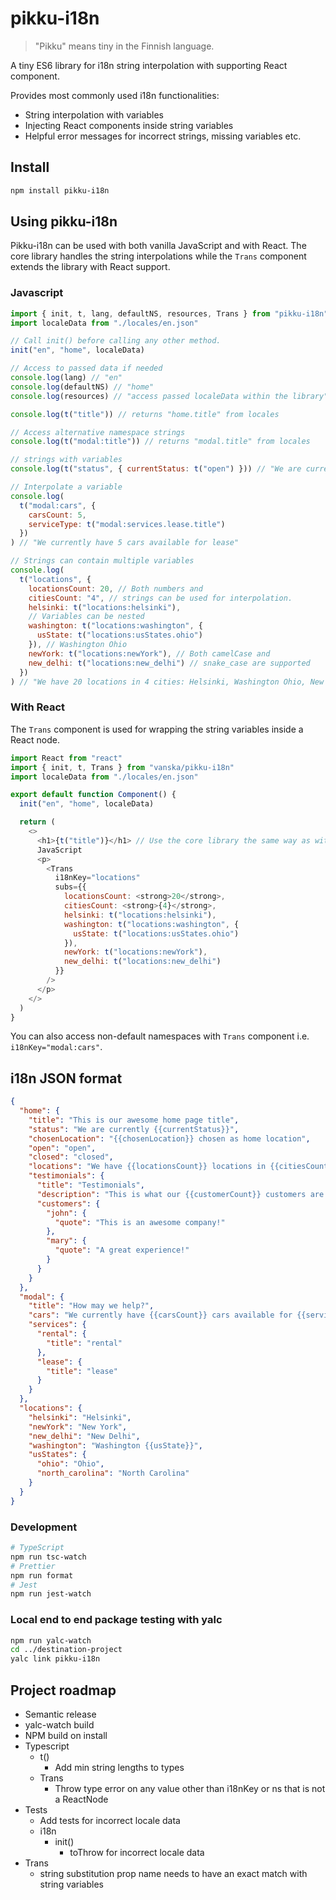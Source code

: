 # pikku-i18n

> "Pikku" means tiny in the Finnish language.

A tiny ES6 library for i18n string interpolation with supporting React component.

Provides most commonly used i18n functionalities:

- String interpolation with variables
- Injecting React components inside string variables
- Helpful error messages for incorrect strings, missing variables etc.

## Install

```bash
npm install pikku-i18n
```

## Using pikku-i18n

Pikku-i18n can be used with both vanilla JavaScript and with React. The core library handles the string interpolations while the `Trans` component extends the library with React support.

### Javascript

```js
import { init, t, lang, defaultNS, resources, Trans } from "pikku-i18n"
import localeData from "./locales/en.json"

// Call init() before calling any other method.
init("en", "home", localeData)

// Access to passed data if needed
console.log(lang) // "en"
console.log(defaultNS) // "home"
console.log(resources) // "access passed localeData within the library"

console.log(t("title")) // returns "home.title" from locales

// Access alternative namespace strings
console.log(t("modal:title")) // returns "modal.title" from locales

// strings with variables
console.log(t("status", { currentStatus: t("open") })) // "We are currently open"

// Interpolate a variable
console.log(
  t("modal:cars", {
    carsCount: 5,
    serviceType: t("modal:services.lease.title")
  })
) // "We currently have 5 cars available for lease"

// Strings can contain multiple variables
console.log(
  t("locations", {
    locationsCount: 20, // Both numbers and
    citiesCount: "4", // strings can be used for interpolation.
    helsinki: t("locations:helsinki"),
    // Variables can be nested
    washington: t("locations:washington", {
      usState: t("locations:usStates.ohio")
    }), // Washington Ohio
    newYork: t("locations:newYork"), // Both camelCase and
    new_delhi: t("locations:new_delhi") // snake_case are supported
  })
) // "We have 20 locations in 4 cities: Helsinki, Washington Ohio, New York and New Delhi."
```

### With React

The `Trans` component is used for wrapping the string variables inside a React node.

```js
import React from "react"
import { init, t, Trans } from "vanska/pikku-i18n"
import localeData from "./locales/en.json"

export default function Component() {
  init("en", "home", localeData)

  return (
    <>
      <h1>{t("title")}</h1> // Use the core library the same way as with plain
      JavaScript
      <p>
        <Trans
          i18nKey="locations"
          subs={{
            locationsCount: <strong>20</strong>,
            citiesCount: <strong>{4}</strong>,
            helsinki: t("locations:helsinki"),
            washington: t("locations:washington", {
              usState: t("locations:usStates.ohio")
            }),
            newYork: t("locations:newYork"),
            new_delhi: t("locations:new_delhi")
          }}
        />
      </p>
    </>
  )
}
```

You can also access non-default namespaces with `Trans` component i.e. `i18nKey="modal:cars"`.

## i18n JSON format

```json
{
  "home": {
    "title": "This is our awesome home page title",
    "status": "We are currently {{currentStatus}}",
    "chosenLocation": "{{chosenLocation}} chosen as home location",
    "open": "open",
    "closed": "closed",
    "locations": "We have {{locationsCount}} locations in {{citiesCount}} cities: {{helsinki}}, {{washington}}, {{newYork}} and {{new_delhi}}.",
    "testimonials": {
      "title": "Testimonials",
      "description": "This is what our {{customerCount}} customers are saying",
      "customers": {
        "john": {
          "quote": "This is an awesome company!"
        },
        "mary": {
          "quote": "A great experience!"
        }
      }
    }
  },
  "modal": {
    "title": "How may we help?",
    "cars": "We currently have {{carsCount}} cars available for {{serviceType}}",
    "services": {
      "rental": {
        "title": "rental"
      },
      "lease": {
        "title": "lease"
      }
    }
  },
  "locations": {
    "helsinki": "Helsinki",
    "newYork": "New York",
    "new_delhi": "New Delhi",
    "washington": "Washington {{usState}}",
    "usStates": {
      "ohio": "Ohio",
      "north_carolina": "North Carolina"
    }
  }
}
```

### Development

```bash
# TypeScript
npm run tsc-watch
# Prettier
npm run format
# Jest
npm run jest-watch
```

### Local end to end package testing with yalc

```bash
npm run yalc-watch
cd ../destination-project
yalc link pikku-i18n
```

## Project roadmap

- Semantic release
- yalc-watch build
- NPM build on install
- Typescript
  - t()
    - Add min string lengths to types
  - Trans
    - Throw type error on any value other than i18nKey or ns that is not a ReactNode
- Tests
  - Add tests for incorrect locale data
  - i18n
    - init()
      - toThrow for incorrect locale data
- Trans
  - string substitution prop name needs to have an exact match with string variables
